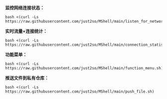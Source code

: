 **监控网络连接状态：**
```shell
bash <(curl -Ls https://raw.githubusercontent.com/just2so/MShell/main/listen_for_network_connection_status.sh)
```
**实时流量+连接统计：**
```shell
bash <(curl -Ls https://raw.githubusercontent.com/just2so/MShell/main/connection_statistics.sh)
```
**功能菜单：**
```shell
bash <(curl -Ls https://raw.githubusercontent.com/just2so/MShell/main/function_menu.sh)
```
**推送文件到私有仓库：**
```shell
bash <(curl -Ls https://raw.githubusercontent.com/just2so/MShell/main/push_file.sh)
```





